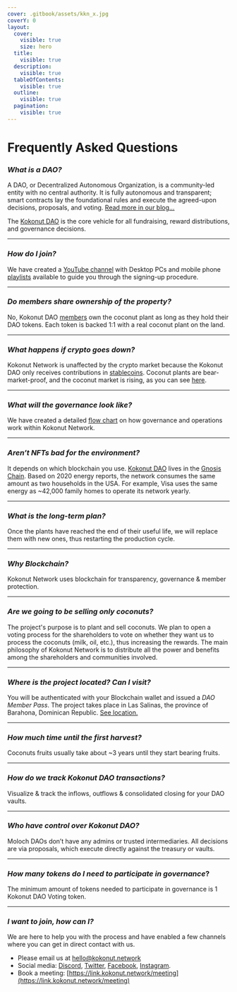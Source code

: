 ```yaml
---
cover: .gitbook/assets/kkn_x.jpg
coverY: 0
layout:
  cover:
    visible: true
    size: hero
  title:
    visible: true
  description:
    visible: true
  tableOfContents:
    visible: true
  outline:
    visible: true
  pagination:
    visible: true
---
```


# Frequently Asked Questions

### _**What is a DAO?**_

A DAO, or Decentralized Autonomous Organization, is a community-led entity with no central authority. It is fully autonomous and transparent; smart contracts lay the foundational rules and execute the agreed-upon decisions, proposals, and voting. [Read more in our blog...](https://paragraph.xyz/@kokonut)

The [Kokonut DAO](https://link.kokonut.network/dao) is the core vehicle for all fundraising, reward distributions, and governance decisions.

***

### _**How do I join?**_

We have created a [YouTube channel](https://link.kokonut.network/youtube) with Desktop PCs and mobile phone [playlists](https://www.youtube.com/channel/UCQusJMd1NgIIMOuxtJppSIA/playlists) available to guide you through the signing-up procedure.

***

### _**Do members share ownership of the property?**_

No, Kokonut DAO [members](https://link.kokonut.network/members) own the coconut plant as long as they hold their DAO tokens. Each token is backed 1:1 with a real coconut plant on the land.

***

### _**What happens if crypto goes down?**_

Kokonut Network is unaffected by the crypto market because the Kokonut DAO only receives contributions in [stablecoins](https://link.kokonut.network/treasury). Coconut plants are bear-market-proof, and the coconut market is rising, as you can see [here](https://www.alliedmarketresearch.com/coconut-products-market).

***

### _**What will the governance look like?**_

We have created a detailed [flow chart](https://link.kokonut.network/diagram) on how governance and operations work within Kokonut Network.

***

### _**Aren’t NFTs bad for the environment?**_

It depends on which blockchain you use. [Kokonut DAO](https://link.kokonut.network/dao) lives in the [Gnosis Chain](https://docs.gnosischain.com/). Based on 2020 energy reports, the network consumes the same amount as two households in the USA. For example, Visa uses the same energy as \~42,000 family homes to operate its network yearly.

***

### _**What is the long-term plan?**_

Once the plants have reached the end of their useful life, we will replace them with new ones, thus restarting the production cycle.

***

### _**Why Blockchain?**_

Kokonut Network uses blockchain for transparency, governance & member protection.

***

### _**Are we going to be selling only coconuts?**_

The project's purpose is to plant and sell coconuts. We plan to open a voting process for the shareholders to vote on whether they want us to process the coconuts (milk, oil, etc.), thus increasing the rewards. The main philosophy of Kokonut Network is to distribute all the power and benefits among the shareholders and communities involved.

***

### _**Where is the project located? Can I visit?**_

You will be authenticated with your Blockchain wallet and issued a _DAO Member Pass_. The project takes place in Las Salinas, the province of Barahona, Dominican Republic. [See location.](https://link.kokonut.network/map)

***

### _**How much time until the first harvest?**_

Coconuts fruits usually take about \~3 years until they start bearing fruits.

***

### _**How do we track Kokonut DAO transactions?**_

Visualize & track the inflows, outflows & consolidated closing for your DAO vaults.

***

### _**Who have control over Kokonut DAO?**_

Moloch DAOs don’t have any admins or trusted intermediaries. All decisions are via proposals, which execute directly against the treasury or vaults.

***

### _**How many tokens do I need to participate in governance**_**?**

The minimum amount of tokens needed to participate in governance is 1 Kokonut DAO Voting token.

***

### _**I want to join, how can I?**_

We are here to help you with the process and have enabled a few channels where you can get in direct contact with us.

* Please email us at [hello@kokonut.network](mailto:hello@kokonut.network)
* Social media: [Discord](https://discord.gg/P6Jj5btpv7), [Twitter](https://twitter.com/kokonutnetwork), [Facebook](https://www.facebook.com/KokonutNetwork), [Instagram](https://instagram.com/kokonutnetwork).
* Book a meeting: [https://link.kokonut.network/meeting](https://link.kokonut.network/meeting)
